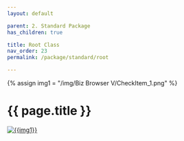 ```yaml
---
layout: default

parent: 2. Standard Package
has_children: true

title: Root Class
nav_order: 23
permalink: /package/standard/root

---
```

{% assign img1 = "/img/Biz Browser V/CheckItem_1.png" %}

# {{ page.title }}

<a href="{{ img1 }}" target="_blank"> <img src="{{ img1 }}" alt="{{img1}}"></a>